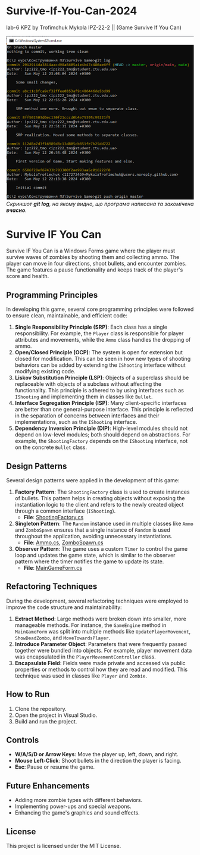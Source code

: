 # Survive-If-You-Can-2024
lab-6 KPZ by Trofimchuk Mykola IPZ-22-2 || (Game Survive If You Can)

![commits dates](img.png)
*Скриншот **git log**, на якому видно, що програма написана та закомічена **вчасно**.*

# Survive IF You Can

Survive IF You Can is a Windows Forms game where the player must survive waves of zombies by shooting them and collecting ammo. The player can move in four directions, shoot bullets, and encounter zombies. The game features a pause functionality and keeps track of the player's score and health.

## Programming Principles

In developing this game, several core programming principles were followed to ensure clean, maintainable, and efficient code:

1. **Single Responsibility Principle (SRP)**: Each class has a single responsibility. For example, the `Player` class is responsible for player attributes and movements, while the `Ammo` class handles the dropping of ammo.
2. **Open/Closed Principle (OCP)**: The system is open for extension but closed for modification. This can be seen in how new types of shooting behaviors can be added by extending the `IShooting` interface without modifying existing code.
3. **Liskov Substitution Principle (LSP)**: Objects of a superclass should be replaceable with objects of a subclass without affecting the functionality. This principle is adhered to by using interfaces such as `IShooting` and implementing them in classes like `Bullet`.
4. **Interface Segregation Principle (ISP)**: Many client-specific interfaces are better than one general-purpose interface. This principle is reflected in the separation of concerns between interfaces and their implementations, such as the `IShooting` interface.
5. **Dependency Inversion Principle (DIP)**: High-level modules should not depend on low-level modules; both should depend on abstractions. For example, the `ShootingFactory` depends on the `IShooting` interface, not on the concrete `Bullet` class.

## Design Patterns

Several design patterns were applied in the development of this game:

1. **Factory Pattern**: The `ShootingFactory` class is used to create instances of bullets. This pattern helps in creating objects without exposing the instantiation logic to the client and refers to the newly created object through a common interface (`IShooting`).
    - **File**: [ShootingFactory.cs](./path/to/ShootingFactory.cs)
2. **Singleton Pattern**: The `Random` instance used in multiple classes like `Ammo` and `ZomboSpawn` ensures that a single instance of `Random` is used throughout the application, avoiding unnecessary instantiations.
    - **File**: [Ammo.cs](./path/to/Ammo.cs), [ZomboSpawn.cs](./path/to/ZomboSpawn.cs)
3. **Observer Pattern**: The game uses a custom `Timer` to control the game loop and updates the game state, which is similar to the observer pattern where the timer notifies the game to update its state.
    - **File**: [MainGameForm.cs](./path/to/MainGameForm.cs)

## Refactoring Techniques

During the development, several refactoring techniques were employed to improve the code structure and maintainability:

1. **Extract Method**: Large methods were broken down into smaller, more manageable methods. For instance, the `GameEngine` method in `MainGameForm` was split into multiple methods like `UpdatePlayerMovement`, `ShowDeadZombo`, and `MoveTowardsPlayer`.
2. **Introduce Parameter Object**: Parameters that were frequently passed together were bundled into objects. For example, player movement data was encapsulated in the `PlayerMovementController` class.
3. **Encapsulate Field**: Fields were made private and accessed via public properties or methods to control how they are read and modified. This technique was used in classes like `Player` and `Zombie`.

## How to Run

1. Clone the repository.
2. Open the project in Visual Studio.
3. Build and run the project.

## Controls

- **W/A/S/D or Arrow Keys**: Move the player up, left, down, and right.
- **Mouse Left-Click**: Shoot bullets in the direction the player is facing.
- **Esc**: Pause or resume the game.

## Future Enhancements

- Adding more zombie types with different behaviors.
- Implementing power-ups and special weapons.
- Enhancing the game's graphics and sound effects.

## License

This project is licensed under the MIT License.